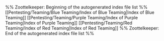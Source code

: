%% Zoottelkeeper: Beginning of the autogenerated index file list  %%
 [[Pentesting/Teaming/Blue Teaming/Index of Blue Teaming|Index of Blue Teaming]]
 [[Pentesting/Teaming/Purple Teaming/Index of Purple Teaming|Index of Purple Teaming]]
 [[Pentesting/Teaming/Red Teaming/Index of Red Teaming|Index of Red Teaming]]
%% Zoottelkeeper: End of the autogenerated index file list  %%
